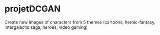 # projetDCGAN
Create new images of characters from 5 themes (cartoons, heroic-fantasy, intergalactic saga, heroes, video gaming)
